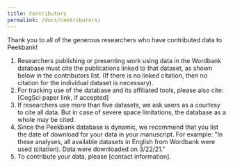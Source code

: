 ```yaml
---
title: Contributors
permalink: /docs/contributors/
---
```


Thank you to all of the generous researchers who have contributed data to Peekbank!

1. Researchers publishing or presenting work using data in the Wordbank database must cite the publications linked to that dataset, as shown below in the contributors list. (If there is no linked citation, then no citation for the individual dataset is necessary).
2. For tracking use of the database and its affiliated tools, please also cite: [CogSci paper link, if accepted]
3. If researchers use more than five datasets, we ask users as a courtesy to cite all data. But in case of severe space limitations, the database as a whole may be cited.
4. Since the Peekbank database is dynamic, we recommend that you list the date of download for your data in your manuscript. For example: "In these analyses, all available datasets in English from Wordbank were used (citation). Data were downloaded on 3/22/21."
5. To contribute your data, please [contact information].